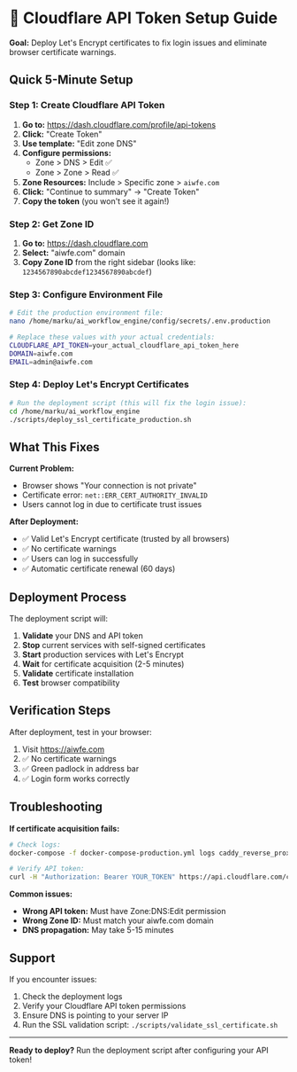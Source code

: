 # 🚀 Cloudflare API Token Setup Guide

**Goal:** Deploy Let's Encrypt certificates to fix login issues and eliminate browser certificate warnings.

## Quick 5-Minute Setup

### Step 1: Create Cloudflare API Token
1. **Go to:** https://dash.cloudflare.com/profile/api-tokens
2. **Click:** "Create Token"
3. **Use template:** "Edit zone DNS" 
4. **Configure permissions:**
   - Zone > DNS > Edit ✅
   - Zone > Zone > Read ✅
5. **Zone Resources:** Include > Specific zone > `aiwfe.com`
6. **Click:** "Continue to summary" → "Create Token"
7. **Copy the token** (you won't see it again!)

### Step 2: Get Zone ID
1. **Go to:** https://dash.cloudflare.com
2. **Select:** "aiwfe.com" domain
3. **Copy Zone ID** from the right sidebar (looks like: `1234567890abcdef1234567890abcdef`)

### Step 3: Configure Environment File
```bash
# Edit the production environment file:
nano /home/marku/ai_workflow_engine/config/secrets/.env.production

# Replace these values with your actual credentials:
CLOUDFLARE_API_TOKEN=your_actual_cloudflare_api_token_here
DOMAIN=aiwfe.com
EMAIL=admin@aiwfe.com
```

### Step 4: Deploy Let's Encrypt Certificates
```bash
# Run the deployment script (this will fix the login issue):
cd /home/marku/ai_workflow_engine
./scripts/deploy_ssl_certificate_production.sh
```

## What This Fixes

**Current Problem:**
- Browser shows "Your connection is not private"
- Certificate error: `net::ERR_CERT_AUTHORITY_INVALID`
- Users cannot log in due to certificate trust issues

**After Deployment:**
- ✅ Valid Let's Encrypt certificate (trusted by all browsers)
- ✅ No certificate warnings
- ✅ Users can log in successfully
- ✅ Automatic certificate renewal (60 days)

## Deployment Process

The deployment script will:
1. **Validate** your DNS and API token
2. **Stop** current services with self-signed certificates
3. **Start** production services with Let's Encrypt
4. **Wait** for certificate acquisition (2-5 minutes)
5. **Validate** certificate installation
6. **Test** browser compatibility

## Verification Steps

After deployment, test in your browser:
1. Visit https://aiwfe.com
2. ✅ No certificate warnings
3. ✅ Green padlock in address bar
4. ✅ Login form works correctly

## Troubleshooting

**If certificate acquisition fails:**
```bash
# Check logs:
docker-compose -f docker-compose-production.yml logs caddy_reverse_proxy

# Verify API token:
curl -H "Authorization: Bearer YOUR_TOKEN" https://api.cloudflare.com/client/v4/user/tokens/verify
```

**Common issues:**
- **Wrong API token:** Must have Zone:DNS:Edit permission
- **Wrong Zone ID:** Must match your aiwfe.com domain
- **DNS propagation:** May take 5-15 minutes

## Support

If you encounter issues:
1. Check the deployment logs
2. Verify your Cloudflare API token permissions
3. Ensure DNS is pointing to your server IP
4. Run the SSL validation script: `./scripts/validate_ssl_certificate.sh`

---

**Ready to deploy?** Run the deployment script after configuring your API token!
